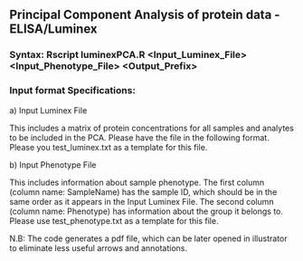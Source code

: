 ## Principal Component Analysis of protein data - ELISA/Luminex

### Syntax: Rscript luminexPCA.R <Input_Luminex_File> <Input_Phenotype_File> <Output_Prefix>

### Input format Specifications:

a) Input Luminex File

This includes a matrix of protein concentrations for all samples and analytes to be included in the PCA. Please have the file in the following format. Please you test_luminex.txt as a template for this file.

b) Input Phenotype File

This includes information about sample phenotype. The first column (column name: SampleName) has the sample ID, which should be in the same order as it appears in the Input Luminex File. The second column (column name: Phenotype) has information about the group it belongs to. Please use test_phenotype.txt as a template for this file.



N.B: The code generates a pdf file, which can be later opened in illustrator to eliminate less useful arrows and annotations.
